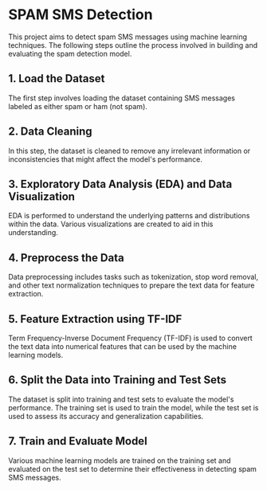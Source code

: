 # SPAM SMS Detection

This project aims to detect spam SMS messages using machine learning techniques. The following steps outline the process involved in building and evaluating the spam detection model.

## 1. Load the Dataset

The first step involves loading the dataset containing SMS messages labeled as either spam or ham (not spam).

## 2. Data Cleaning

In this step, the dataset is cleaned to remove any irrelevant information or inconsistencies that might affect the model's performance.

## 3. Exploratory Data Analysis (EDA) and Data Visualization

EDA is performed to understand the underlying patterns and distributions within the data. Various visualizations are created to aid in this understanding.

## 4. Preprocess the Data

Data preprocessing includes tasks such as tokenization, stop word removal, and other text normalization techniques to prepare the text data for feature extraction.

## 5. Feature Extraction using TF-IDF

Term Frequency-Inverse Document Frequency (TF-IDF) is used to convert the text data into numerical features that can be used by the machine learning models.

## 6. Split the Data into Training and Test Sets

The dataset is split into training and test sets to evaluate the model's performance. The training set is used to train the model, while the test set is used to assess its accuracy and generalization capabilities.

## 7. Train and Evaluate Model

Various machine learning models are trained on the training set and evaluated on the test set to determine their effectiveness in detecting spam SMS messages.



